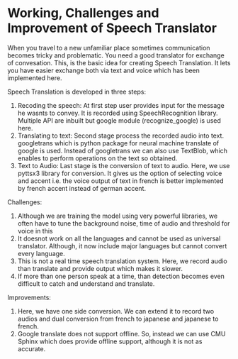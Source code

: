 # Working, Challenges and Improvement of Speech Translator

When you travel to a new unfamiliar place sometimes communication becomes tricky and problematic. You need a good translator for exchange of convesation. 
This, is the basic idea for creating Speech Translation. It lets you have easier exchange both via text and voice which has been implemented here.

Speech Translation is developed in three steps:
1. Recoding the speech: At first step user provides input for the message he wasnts to convey. It is recorded using SpeechRecognition library. Multiple API are inbuilt
but google module (recognize_google) is used here.
2. Translating to text: Second stage process the recorded audio into text. googletrans which is python package for neural machine translate of google is used.
Instead of googletrans we can also use TextBlob, which enables to perform operations on the text so obtained.
3. Text to Audio: Last stage is the conversion of text to audio. Here, we use pyttsx3 library for conversion. It gives us the option of selecting voice and accent 
i.e. the voice output of text in french is better implemented by french accent instead of german accent.

Challenges:
1. Although we are training the model using very powerful libraries, we often have to tune the background noise, time of audio and threshold for voice in this
2. It doesnot work on all the languages and cannot be used as universal translator. Although, it now include major languages but cannot convert every language.
3. This is not a real time speech translation system. Here, we record audio than translate and provide output which makes it slower.
4. If more than one person speak at a time, than detection becomes even difficult to catch and understand and translate. 

Improvements:
1. Here, we have one side conversion. We can extend it to record two audios and dual conversion from french to japanese and japanese to french.
2. Google translate does not support offline. So, instead we can use CMU Sphinx which does provide offline support, although it is not as accurate.
